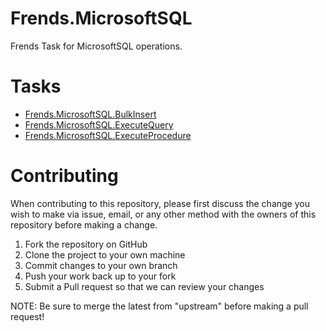 # Frends.MicrosoftSQL

Frends Task for MicrosoftSQL operations.

# Tasks

- [Frends.MicrosoftSQL.BulkInsert](Frends.MicrosoftSQL.BulkInsert/README.md)
- [Frends.MicrosoftSQL.ExecuteQuery](Frends.MicrosoftSQL.ExecuteQuery/README.md)
- [Frends.MicrosoftSQL.ExecuteProcedure](Frends.MicrosoftSQL.ExecuteProcedure/README.md)

# Contributing
When contributing to this repository, please first discuss the change you wish to make via issue, email, or any other method with the owners of this repository before making a change.

1. Fork the repository on GitHub
2. Clone the project to your own machine
3. Commit changes to your own branch
4. Push your work back up to your fork
5. Submit a Pull request so that we can review your changes

NOTE: Be sure to merge the latest from "upstream" before making a pull request!